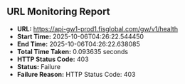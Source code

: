 ## URL Monitoring Report

- **URL:** https://api-gw1-prod1.fisglobal.com/gw/v1/health
- **Start Time:** 2025-10-06T04:26:22.544450
- **End Time:** 2025-10-06T04:26:22.638085
- **Total Time Taken:** 0.093635 seconds
- **HTTP Status Code:** 403
- **Status:** Failure
- **Failure Reason:** HTTP Status Code: 403
